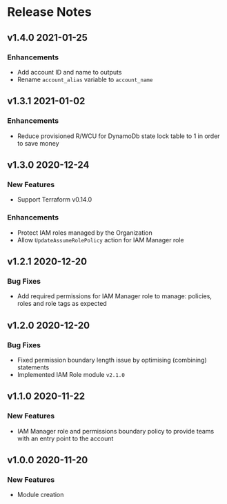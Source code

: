 # Release Notes

## v1.4.0 2021-01-25

### Enhancements

- Add account ID and name to outputs
- Rename `account_alias` variable to `account_name`

## v1.3.1 2021-01-02

### Enhancements

- Reduce provisioned R/WCU for DynamoDb state lock table to 1 in order to save money

## v1.3.0 2020-12-24

### New Features

- Support Terraform v0.14.0

### Enhancements

- Protect IAM roles managed by the Organization
- Allow `UpdateAssumeRolePolicy` action for IAM Manager role

## v1.2.1 2020-12-20

### Bug Fixes

- Add required permissions for IAM Manager role to manage: policies, roles and role tags as expected

## v1.2.0 2020-12-20

### Bug Fixes

- Fixed permission boundary length issue by optimising (combining) statements
- Implemented IAM Role module `v2.1.0`

## v1.1.0 2020-11-22

### New Features

- IAM Manager role and permissions boundary policy to provide teams with an entry point to the account

## v1.0.0 2020-11-20

### New Features

- Module creation
